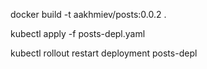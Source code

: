 docker build -t aakhmiev/posts:0.0.2 .

kubectl apply -f posts-depl.yaml

kubectl rollout restart deployment posts-depl